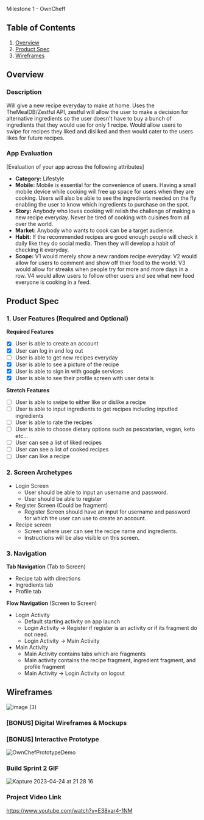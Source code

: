 Milestone 1 - OwnCheff

## Table of Contents

1. [Overview](#Overview)
2. [Product Spec](#Product-Spec)
3. [Wireframes](#Wireframes)

## Overview

### Description

Will give a new recipe everyday to make at home. Uses the TheMealDB/Zestful API, zestful will allow the user to make a decision for alternative ingredients so the user doesn't have to buy a bunch of ingredients that they would use for only 1 recipe. Would allow users to swipe for recipes they liked and disliked and then would cater to the users likes for future recipes.

### App Evaluation

[Evaluation of your app across the following attributes]

- **Category:** Lifestyle
- **Mobile:** Mobile is essential for the convenience of users. Having a small mobile device while cooking will free up space for users when they are cooking. Users will also be able to see the ingredients needed on the fly enabling the user to know which ingredients to purchase on the spot.
- **Story:** Anybody who loves cooking will relish the challenge of making a new recipe everyday. Never be tired of cooking with cuisines from all over the world. 
- **Market:** Anybody who wants to cook can be a target audience. 
- **Habit:** If the recommended recipes are good enough people will check it daily like they do social media. Then they will develop a habit of checking it everyday. 
- **Scope:** V1 would merely show a new random recipe everyday. V2 would allow for users to comment and show off thier food to the world. V3 would allow for streaks when people try for more and more days in a row. V4 would allow users to follow other users and see what new food everyone is cooking in a feed.

## Product Spec

### 1. User Features (Required and Optional)

**Required Features**

- [x] User is able to create an account
- [x] User can log in and log out
- [ ] User is able to get new recipes everyday
- [x] User is able to see a picture of the recipe
- [x] User is able to sign in with google services
- [x] User is able to see their profile screen with user details

**Stretch Features**

- [ ] User is able to swipe to either like or dislike a recipe
- [ ] User is able to input ingredients to get recipes including inputted ingredients
- [ ] User is able to rate the recipes 
- [ ] User is able to choose dietary options such as pescatarian, vegan, keto etc...
- [ ] User can see a list of liked recipes
- [ ] User can see a list of cooked recipes
- [ ] User can like a recipe

### 2. Screen Archetypes

- Login Screen
  - User should be able to input an username and password.
  - User should be able to register 
- Register Screen (Could be fragment)
    - Register Screen should have an input for username and password for which the user can use to create an account.
- Recipe screen
  - Screen where user can see the recipe name and ingredients.
  - Instructions will be also visible on this screen.

### 3. Navigation

**Tab Navigation** (Tab to Screen)

* Recipe tab with directions
* Ingredients tab
* Profile tab

**Flow Navigation** (Screen to Screen)

- Login Activity
  - Default starting activity on app launch
  - Login Activity -> Register if register is an activity or if its fragment do not need.
  - Login Activity -> Main Activity
- Main Activity
  - Main Activity contains tabs which are fragments
  - Main activity contains the recipe fragment, ingredient fragment, and profile fragment
  - Main Activity -> Login Activity on logout

## Wireframes

![image (3)](https://user-images.githubusercontent.com/37948407/230943125-080f8252-0c82-4077-90e7-484b80cc9342.png)


### [BONUS] Digital Wireframes & Mockups

### [BONUS] Interactive Prototype

![OwnChefPrototypeDemo](https://user-images.githubusercontent.com/37948407/230943261-a76ba43c-2852-4e91-9e52-606d5df53407.gif)

### Build Sprint 2 GIF

![Kapture 2023-04-24 at 21 28 16](https://user-images.githubusercontent.com/124464273/234152547-2e283616-8042-4eb2-a13a-eb601ba1d6d9.gif)

### Project Video Link
https://www.youtube.com/watch?v=E38xar4-1NM

